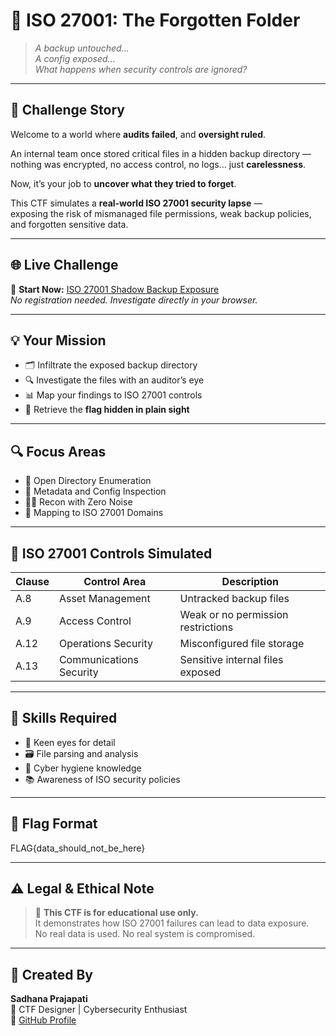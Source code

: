# 🔐 ISO 27001: The Forgotten Folder

> *A backup untouched...*  
> *A config exposed...*  
> *What happens when security controls are ignored?*

---

## 🧩 Challenge Story

Welcome to a world where **audits failed**, and **oversight ruled**.

An internal team once stored critical files in a hidden backup directory —  
nothing was encrypted, no access control, no logs... just **carelessness**.

Now, it’s your job to **uncover what they tried to forget**.

This CTF simulates a **real-world ISO 27001 security lapse** —  
exposing the risk of mismanaged file permissions, weak backup policies, and forgotten sensitive data.

---

## 🌐 Live Challenge

🚀 **Start Now:** [ISO 27001 Shadow Backup Exposure](https://sadhana-prajapati.github.io/ISO-27001-Shadow-Backup-Exposure/)  
_No registration needed. Investigate directly in your browser._

---

## 💡 Your Mission

- 🗂 Infiltrate the exposed backup directory  
- 🔍 Investigate the files with an auditor’s eye  
- 📊 Map your findings to ISO 27001 controls  
- 🚩 Retrieve the **flag hidden in plain sight**

---

## 🔍 Focus Areas

- 📂 Open Directory Enumeration  
- 🧾 Metadata and Config Inspection  
- 🕵️‍♂️ Recon with Zero Noise  
- 🔐 Mapping to ISO 27001 Domains

---

## 📘 ISO 27001 Controls Simulated

| Clause     | Control Area                | Description                           |
|------------|-----------------------------|---------------------------------------|
| A.8        | Asset Management            | Untracked backup files                |
| A.9        | Access Control              | Weak or no permission restrictions    |
| A.12       | Operations Security         | Misconfigured file storage            |
| A.13       | Communications Security     | Sensitive internal files exposed      |

---

## 🧠 Skills Required

- 🧠 Keen eyes for detail  
- 🗃️ File parsing and analysis  
- 🧼 Cyber hygiene knowledge  
- 📚 Awareness of ISO security policies

---

## 🚩 Flag Format
FLAG{data_should_not_be_here}

---

## ⚠️ Legal & Ethical Note

> 🚨 **This CTF is for educational use only.**  
> It demonstrates how ISO 27001 failures can lead to data exposure.  
> No real data is used. No real system is compromised.

---

## 👤 Created By

**Sadhana Prajapati**  
🎯 CTF Designer | Cybersecurity Enthusiast  
🔗 [GitHub Profile](https://github.com/Sadhana-Prajapati)

